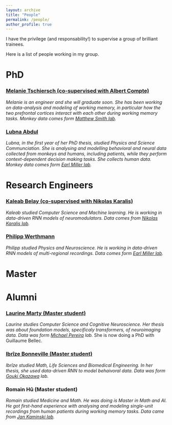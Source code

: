 ```yaml
---
layout: archive
title: "People"
permalink: /people/
author_profile: true
---
```



I have the privilege (and responsability!) to supervise a group of brilliant trainees.

Here is a list of people working in my group.

# PhD
### [Melanie Tschiersch (co-supervised with Albert Compte)](https://braincircuitsbehavior.org/people-posts/melanie-tschiersch-hj27a)
_Melanie is an engineer and she will graduate soon. She has been working on data-analysis and modeling of working memory, in particular how the two prefrontal cortices interact with each other during working memory tasks. Monkey data comes form [Matthew Smith lab](https://www.cmu.edu/bme/People/Faculty/profile/msmith.html)._
### [Lubna Abdul](https://projects.learningplanetinstitute.org/projects/a-cross-species-approach-to-investigate-altern/summary)
_Lubna, in the first year of her PhD thesis, studied Physics and Science Communciation. She is analysing and modelling behavioral and neural data collected from monkeys and humans, including patients, while they perform context-dependent decision making tasks. She collects human data. Monkey data comes form [Earl Miller lab](https://ekmillerlab.mit.edu/earl-miller/)._
# Research Engineers
### [Kaleab Belay (co-supervised with Nikolas Karalis)](https://scholar.google.com/citations?user=p5XB7SYAAAAJ&hl=en)
_Kaleab studied Computer Science and Machine learning. He is working in data-driven RNN models of neuromodulators. Data comes from [Nikolas Karalis lab](https://www.neuronaldynamics.eu/team/nikolas)._
### [Philipp Werthmann](https://www.researchgate.net/profile/Philipp-Werthmann)
_Philipp studied Physics and Neuroscience. He is working in data-driven RNN models of multi-regional recordings. Data comes form [Earl Miller lab](https://ekmillerlab.mit.edu/earl-miller/)._
# Master

# Alumni

### [Laurine Marty (Master student)](https://fr.linkedin.com/in/laurine-marty)
_Laurine studies Computer Science and Cognitive Neuroscience. Her thesis was about foundation models, specificaly transformers, of neuroimaging data. Data was form [Michael Pereira](https://neurosciences.univ-grenoble-alpes.fr/en/michael-pereira) lab._
She is now doing a PhD with Guillaume Bellec.

### [Ibrîze Bonneville (Master student)](https://fr.linkedin.com/in/ibr%C3%AEze-bonneville-993a37217)
_Ibrîze studied Math, Life Sciences and Biomedical Engineering. In her thesis, she used data-driven RNN to model behaivoral data.  Data was form [Gouki Okazawa]([https://neurosciences.univ-grenoble-alpes.fr/en/michael-pereira](https://www.g-okazawa-lab.net/)) lab._
### Romain Hû (Master student)
_Romain studied Medicine and Math. He was doing is Master in Math and AI. He got first-hand experience with analysing and modeling single-unit recordings from human patients during working memory tasks. Data came from [Jan Kaminski lab](https://www.jankaminski.com/news)._

